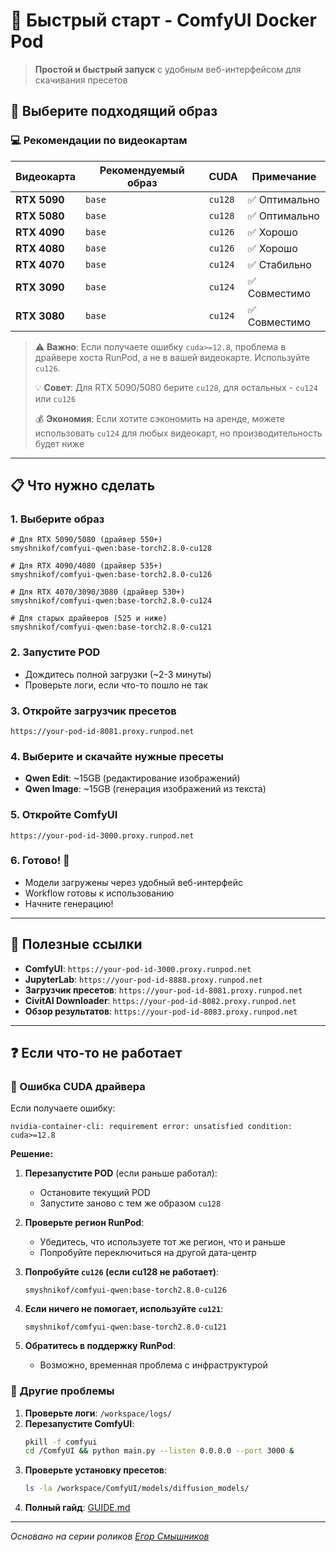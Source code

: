 # 🚀 Быстрый старт - ComfyUI Docker Pod

> **Простой и быстрый запуск** с удобным веб-интерфейсом для скачивания пресетов

## 🎯 Выберите подходящий образ

### 💻 Рекомендации по видеокартам

| Видеокарта | Рекомендуемый образ | CUDA | Примечание |
|------------|-------------------|------|------------|
| **RTX 5090** | `base` | `cu128` | ✅ Оптимально |
| **RTX 5080** | `base` | `cu128` | ✅ Оптимально |
| **RTX 4090** | `base` | `cu126` | ✅ Хорошо |
| **RTX 4080** | `base` | `cu126` | ✅ Хорошо |
| **RTX 4070** | `base` | `cu124` | ✅ Стабильно |
| **RTX 3090** | `base` | `cu124` | ✅ Совместимо |
| **RTX 3080** | `base` | `cu124` | ✅ Совместимо |

> ⚠️ **Важно**: Если получаете ошибку `cuda>=12.8`, проблема в драйвере хоста RunPod, а не в вашей видеокарте. Используйте `cu126`.
> 
> 💡 **Совет**: Для RTX 5090/5080 берите `cu128`, для остальных - `cu124` или `cu126`
> 
> 💰 **Экономия**: Если хотите сэкономить на аренде, можете использовать `cu124` для любых видеокарт, но производительность будет ниже

---

## 📋 Что нужно сделать

### 1. Выберите образ
```
# Для RTX 5090/5080 (драйвер 550+)
smyshnikof/comfyui-qwen:base-torch2.8.0-cu128

# Для RTX 4090/4080 (драйвер 535+)
smyshnikof/comfyui-qwen:base-torch2.8.0-cu126

# Для RTX 4070/3090/3080 (драйвер 530+)
smyshnikof/comfyui-qwen:base-torch2.8.0-cu124

# Для старых драйверов (525 и ниже)
smyshnikof/comfyui-qwen:base-torch2.8.0-cu121
```

### 2. Запустите POD
- Дождитесь полной загрузки (~2-3 минуты)
- Проверьте логи, если что-то пошло не так

### 3. Откройте загрузчик пресетов
```
https://your-pod-id-8081.proxy.runpod.net
```

### 4. Выберите и скачайте нужные пресеты
- **Qwen Edit**: ~15GB (редактирование изображений)
- **Qwen Image**: ~15GB (генерация изображений из текста)

### 5. Откройте ComfyUI
```
https://your-pod-id-3000.proxy.runpod.net
```

### 6. Готово! 🎉
- Модели загружены через удобный веб-интерфейс
- Workflow готовы к использованию
- Начните генерацию!

---

## 🔗 Полезные ссылки

- **ComfyUI**: `https://your-pod-id-3000.proxy.runpod.net`
- **JupyterLab**: `https://your-pod-id-8888.proxy.runpod.net`
- **Загрузчик пресетов**: `https://your-pod-id-8081.proxy.runpod.net`
- **CivitAI Downloader**: `https://your-pod-id-8082.proxy.runpod.net`
- **Обзор результатов**: `https://your-pod-id-8083.proxy.runpod.net`

---

## ❓ Если что-то не работает

### 🚨 Ошибка CUDA драйвера
Если получаете ошибку:
```
nvidia-container-cli: requirement error: unsatisfied condition: cuda>=12.8
```

**Решение:**
1. **Перезапустите POD** (если раньше работал):
   - Остановите текущий POD
   - Запустите заново с тем же образом `cu128`

2. **Проверьте регион RunPod**:
   - Убедитесь, что используете тот же регион, что и раньше
   - Попробуйте переключиться на другой дата-центр

3. **Попробуйте `cu126` (если cu128 не работает)**:
   ```
   smyshnikof/comfyui-qwen:base-torch2.8.0-cu126
   ```

4. **Если ничего не помогает, используйте `cu121`**:
   ```
   smyshnikof/comfyui-qwen:base-torch2.8.0-cu121
   ```

5. **Обратитесь в поддержку RunPod**:
   - Возможно, временная проблема с инфраструктурой

### 🔧 Другие проблемы

1. **Проверьте логи**: `/workspace/logs/`
2. **Перезапустите ComfyUI**:
   ```bash
   pkill -f comfyui
   cd /ComfyUI && python main.py --listen 0.0.0.0 --port 3000 &
   ```
3. **Проверьте установку пресетов**:
   ```bash
   ls -la /workspace/ComfyUI/models/diffusion_models/
   ```
4. **Полный гайд**: [GUIDE.md](GUIDE.md)

---

*Основано на серии роликов [Егор Смышников](https://www.youtube.com/@smyshnikov)*